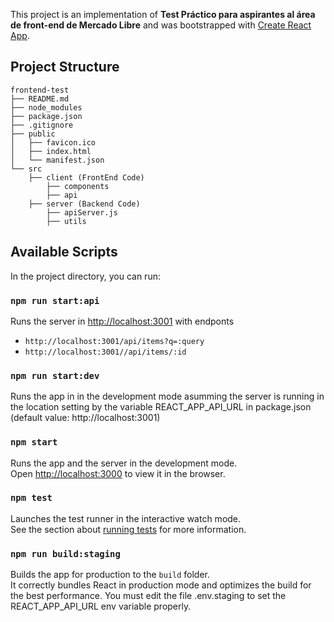 This project is an implementation of **Test Práctico para aspirantes al área de front-end de Mercado Libre** and was bootstrapped with [Create React App](https://github.com/facebook/create-react-app).

## Project Structure

```
frontend-test
├── README.md
├── node_modules
├── package.json
├── .gitignore
├── public
│   ├── favicon.ico
│   ├── index.html
│   └── manifest.json
└── src
    ├── client (FrontEnd Code)
        ├── components
        ├── api
    ├── server (Backend Code)
        ├── apiServer.js
        ├── utils
```

## Available Scripts

In the project directory, you can run:

### `npm run start:api`

Runs the server in [http://localhost:3001](http://localhost:3001) with endponts

- `http://localhost:3001/api/items?q=:query`
- `http://localhost:3001//api/items/:id`

### `npm run start:dev`

Runs the app in in the development mode asumming the server is running in the location setting by the variable REACT_APP_API_URL in package.json (default value: http://localhost:3001)

### `npm start`

Runs the app and the server in the development mode.<br>
Open [http://localhost:3000](http://localhost:3000) to view it in the browser.

### `npm test`

Launches the test runner in the interactive watch mode.<br>
See the section about [running tests](https://facebook.github.io/create-react-app/docs/running-tests) for more information.

### `npm run build:staging`

Builds the app for production to the `build` folder.<br>
It correctly bundles React in production mode and optimizes the build for the best performance. You must edit the file .env.staging to set the REACT_APP_API_URL env variable properly.
